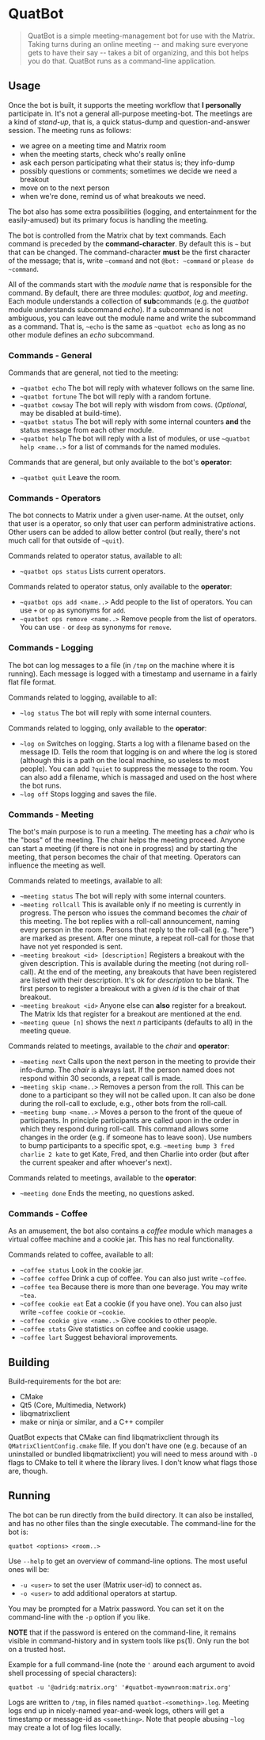 # QuatBot

> QuatBot is a simple meeting-management bot for use with the Matrix.
> Taking turns during an online meeting -- and making sure everyone
> gets to have their say -- takes a bit of organizing, and this bot
> helps you do that. QuatBot runs as a command-line application.

## Usage

Once the bot is built, it supports the meeting workflow that
**I personally** participate in. It's not a general all-purpose
meeting-bot. The meetings are a kind of *stand-up*, that is,
a quick status-dump and question-and-answer session. The meeting
runs as follows:

 - we agree on a meeting time and Matrix room
 - when the meeting starts, check who's really online
 - ask each person participating what their status is; they info-dump
 - possibly questions or comments; sometimes we decide we need a breakout
 - move on to the next person
 - when we're done, remind us of what breakouts we need.

The bot also has some extra possibilities (logging, and entertainment
for the easily-amused) but its primary focus is handling the meeting.

The bot is controlled from the Matrix chat by text commands. Each command
is preceded by the **command-character**. By default this is `~` but that
can be changed. The command-character **must** be the first character of
the message; that is, write `~command` and not `@bot: ~command` or
`please do ~command`.

All of the commands start with the *module name* that is responsible
for the command. By default, there are three modules: *quatbot*, *log*
and *meeting*. Each module understands a collection of **sub**commands
(e.g. the *quatbot* module understands subcommand *echo*). If a subcommand
is not ambiguous, you can leave out the module name and write the subcommand
as a command. That is, `~echo` is the same as `~quatbot echo` as long
as no other module defines an *echo* subcommand.

### Commands - General

Commands that are general, not tied to the meeting:

 - `~quatbot echo` The bot will reply with whatever follows on the same line.
 - `~quatbot fortune` The bot will reply with a random fortune.
 - `~quatbot cowsay` The bot will reply with wisdom from cows.
   (*Optional*, may be disabled at build-time).
 - `~quatbot status` The bot will reply with some internal counters **and**
   the status message from each other module.
 - `~quatbot help` The bot will reply with a list of modules, or use
   `~quatbot help <name..>` for a list of commands for the named modules.

Commands that are general, but only available to the bot's **operator**:

 - `~quatbot quit` Leave the room.


### Commands - Operators

The bot connects to Matrix under a given user-name. At the outset, only that
user is a operator, so only that user can perform administrative actions.
Other users can be added to allow better control (but really, there's not
much call for that outside of `~quit`).

Commands related to operator status, available to all:

 - `~quatbot ops status` Lists current operators.

Commands related to operator status, only available to the **operator**:

 - `~quatbot ops add <name..>` Add people to the list of operators.
   You can use `+` or `op` as synonyms for `add`.
 - `~quatbot ops remove <name..>` Remove people from the list of operators.
   You can use `-` or `deop` as synonyms for `remove`.


### Commands - Logging

The bot can log messages to a file (in `/tmp` on the machine where it is
running). Each message is logged with a timestamp and username in a fairly
flat file format.

Commands related to logging, available to all:

 - `~log status` The bot will reply with some internal counters.

Commands related to logging, only available to the **operator**:

 - `~log on` Switches on logging. Starts a log with a filename based on
   the message ID. Tells the room that logging is on and where the log
   is stored (although this is a path on the local machine, so useless
   to most people). You can add `?quiet` to suppress the message
   to the room. You can also add a filename, which is massaged and used
   on the host where the bot runs.
 - `~log off` Stops logging and saves the file.


### Commands - Meeting

The bot's main purpose is to run a meeting. The meeting has a *chair*
who is the "boss" of the meeting. The chair helps the meeting proceed.
Anyone can start a meeting (if there is not one in progress) and by
starting the meeting, that person becomes the chair of that meeting.
Operators can influence the meeting as well.

Commands related to meetings, available to all:

 - `~meeting status` The bot will reply with some internal counters.
 - `~meeting rollcall` This is available only if no meeting is currently
   in progress. The person who issues the command becomes the *chair*
   of this meeting. The bot replies with a roll-call announcement,
   naming every person in the room. Persons that reply to the roll-call
   (e.g. "here") are marked as present. After one minute, a repeat roll-call
   for those that have not yet responded is sent.
 - `~meeting breakout <id> [description]` Registers a breakout with the
   given description. This is available during the meeting (not during
   roll-call). At the end of the meeting, any breakouts that have been
   registered are listed with their description. It's ok for *description*
   to be blank. The first person to register a breakout with a given
   *id* is the chair of that breakout.
 - `~meeting breakout <id>` Anyone else can **also** register for a
   breakout. The Matrix Ids that register for a breakout are mentioned
   at the end.
 - `~meeting queue [n]` shows the next *n* participants (defaults to all)
   in the meeting queue.

Commands related to meetings, available to the *chair* and **operator**:

 - `~meeting next` Calls upon the next person in the meeting to provide
   their info-dump. The *chair* is always last. If the person named does
   not respond within 30 seconds, a repeat call is made.
 - `~meeting skip <name..>` Removes a person from the roll. This can be
   done to a participant so they will not be called upon. It can also
   be done during the roll-call to exclude, e.g., other bots from the
   roll-call.
 - `~meeting bump <name..>` Moves a person to the front of the queue
   of participants. In principle participants are called upon in the
   order in which they respond during roll-call. This command allows
   some changes in the order (e.g. if someone has to leave soon).
   Use numbers to bump participants to a specific spot, e.g.
   `~meeting bump 3 fred charlie 2 kate` to get Kate, Fred, and then
   Charlie into order (but after the current speaker and after whoever's
   next).

Commands related to meetings, available to the **operator**:

 - `~meeting done` Ends the meeting, no questions asked.

### Commands - Coffee

As an amusement, the bot also contains a *coffee* module which manages
a virtual coffee machine and a cookie jar. This has no real functionality.

Commands related to coffee, available to all:

 - `~coffee status` Look in the cookie jar.
 - `~coffee coffee` Drink a cup of coffee. You can also just write `~coffee`.
 - `~coffee tea` Because there is more than one beverage. You may write `~tea`.
 - `~coffee cookie eat` Eat a cookie (if you have one). You can also just write
   `~coffee cookie` or `~cookie`.
 - `~coffee cookie give <name..>` Give cookies to other people.
 - `~coffee stats` Give statistics on coffee and cookie usage.
 - `~coffee lart` Suggest behavioral improvements.


## Building

Build-requirements for the bot are:
 - CMake
 - Qt5 (Core, Multimedia, Network)
 - libqmatrixclient
 - make or ninja or similar, and a C++ compiler

QuatBot expects that CMake can find libqmatrixclient through its
`QMatrixClientConfig.cmake` file. If you don't have one (e.g. because
of an uninstalled or bundled libqmatrixclient) you will need to
mess around with `-D` flags to CMake to tell it where the library
lives. I don't know what flags those are, though.

## Running

The bot can be run directly from the build directory. It can also be installed,
and has no other files than the single executable. The command-line
for the bot is:

```
quatbot <options> <room..>
```

Use `--help` to get an overview of command-line options. The most useful
ones will be:

 - `-u <user>` to set the user (Matrix user-id) to connect as.
 - `-o <user>` to add additional operators at startup.

You may be prompted for a Matrix password. You can set it on the command-line
with the `-p` option if you like.

**NOTE** that if the password is entered on the command-line, it remains
visible in command-history and in system tools like ps(1). Only run the
bot on a trusted host.

Example for a full command-line (note the `'` around each argument
to avoid shell processing of special characters):

```
quatbot -u '@adridg:matrix.org' '#quatbot-myownroom:matrix.org'
```

Logs are written to `/tmp`, in files named `quatbot-<something>.log`.
Meeting logs end up in nicely-named year-and-week logs, others will
get a timestamp or message-id as `<something>`. Note that people
abusing `~log` may create a lot of log files locally.
